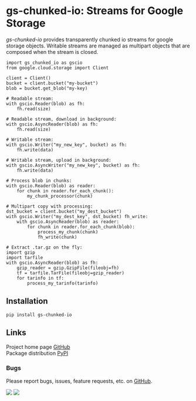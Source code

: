 # gs-chunked-io: Streams for Google Storage
_gs-chunked-io_ provides transparently chunked io streams for google storage objects.
Writable streams are managed as multipart objects that are composed when the stream is closed.

```
import gs_chunked_io as gscio
from google.cloud.storage import Client

client = Client()
bucket = client.bucket("my-bucket")
blob = bucket.get_blob("my-key)

# Readable stream:
with gscio.Reader(blob) as fh:
    fh.read(size)

# Readable stream, download in background:
with gscio.AsyncReader(blob) as fh:
    fh.read(size)

# Writable stream:
with gscio.Writer("my_new_key", bucket) as fh:
    fh.write(data)

# Writable stream, upload in background:
with gscio.AsyncWriter("my_new_key", bucket) as fh:
    fh.write(data)

# Process blob in chunks:
with gscio.Reader(blob) as reader:
    for chunk in reader.for_each_chunk():
        my_chunk_processor(chunk)

# Multipart copy with processing:
dst_bucket = client.bucket("my_dest_bucket")
with gscio.Writer("my_dest_key", dst_bucket) fh_write:
    with gscio.AsyncReader(blob) as reader:
        for chunk in reader.for_each_chunk(blob):
            process_my_chunk(chunk)
            fh_write(chunk)

# Extract .tar.gz on the fly:
import gzip
import tarfile
with gscio.AsyncReader(blob) as fh:
    gzip_reader = gzip.GzipFile(fileobj=fh)
    tf = tarfile.TarFile(fileobj=gzip_reader)
    for tarinfo in tf:
        process_my_tarinfo(tarinfo)
```

## Installation
```
pip install gs-chunked-io
```

## Links
Project home page [GitHub](https://github.com/xbrianh/gs-chunked-io)  
Package distribution [PyPI](https://pypi.org/project/gs-chunked-io/)

### Bugs
Please report bugs, issues, feature requests, etc. on [GitHub](https://github.com/xbrianh/gs-chunked-io).

![](https://travis-ci.org/xbrianh/gs-chunked-io.svg?branch=master) ![](https://badge.fury.io/py/gs-chunked-io.svg)

